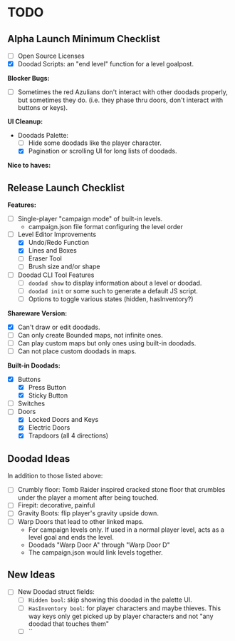 # TODO

## Alpha Launch Minimum Checklist

- [ ] Open Source Licenses
- [x] Doodad Scripts: an "end level" function for a level goalpost.

**Blocker Bugs:**

- [ ] Sometimes the red Azulians don't interact with other doodads
  properly, but sometimes they do. (i.e. they phase thru doors, don't
  interact with buttons or keys).

**UI Cleanup:**

- Doodads Palette:
  - [ ] Hide some doodads like the player character.
  - [x] Pagination or scrolling UI for long lists of doodads.

**Nice to haves:**

## Release Launch Checklist

**Features:**

- [ ] Single-player "campaign mode" of built-in levels.
  - campaign.json file format configuring the level order
- [ ] Level Editor Improvements
  - [x] Undo/Redo Function
  - [x] Lines and Boxes
  - [ ] Eraser Tool
  - [ ] Brush size and/or shape
- [ ] Doodad CLI Tool Features
  - [ ] `doodad show` to display information about a level or doodad.
  - [ ] `doodad init` or some such to generate a default JS script.
  - [ ] Options to toggle various states (hidden, hasInventory?)

**Shareware Version:**

- [x] Can't draw or edit doodads.
- [ ] Can only create Bounded maps, not infinite ones.
- [ ] Can play custom maps but only ones using built-in doodads.
- [ ] Can not place custom doodads in maps.

**Built-in Doodads:**

- [x] Buttons
  - [x] Press Button
  - [x] Sticky Button
- [ ] Switches
- [ ] Doors
  - [x] Locked Doors and Keys
  - [x] Electric Doors
  - [x] Trapdoors (all 4 directions)

## Doodad Ideas

In addition to those listed above:

- [ ] Crumbly floor: Tomb Raider inspired cracked stone floor that
  crumbles under the player a moment after being touched.
- [ ] Firepit: decorative, painful
- [ ] Gravity Boots: flip player's gravity upside down.
- [ ] Warp Doors that lead to other linked maps.
  - For campaign levels only. If used in a normal player level, acts
    as a level goal and ends the level.
  - Doodads "Warp Door A" through "Warp Door D"
  - The campaign.json would link levels together.

## New Ideas

- [ ] New Doodad struct fields:
  - [ ] `Hidden bool`: skip showing this doodad in the palette UI.
  - [ ] `HasInventory bool`: for player characters and maybe thieves. This way
    keys only get picked up by player characters and not "any doodad that
    touches them"
  - [ ] ``
